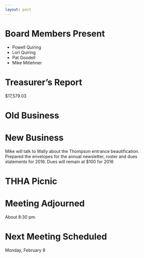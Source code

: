 ```yaml
---
layout: post
---
```

# Board Members Present
* Powell Quiring
* Lori Quiring
* Pat Goodell
* Mike Mitlehner

# Treasurer’s Report
$17,579.03

# Old Business


# New Business
Mike will talk to Wally about the Thompson entrance beautification.
Prepared the envelopes for the annual newsletter, roster and dues statements for 2016.
Dues will remain at $100 for 2016

# THHA Picnic

# Meeting Adjourned
About 8:30 pm.

# Next Meeting Scheduled
Monday, February 8
